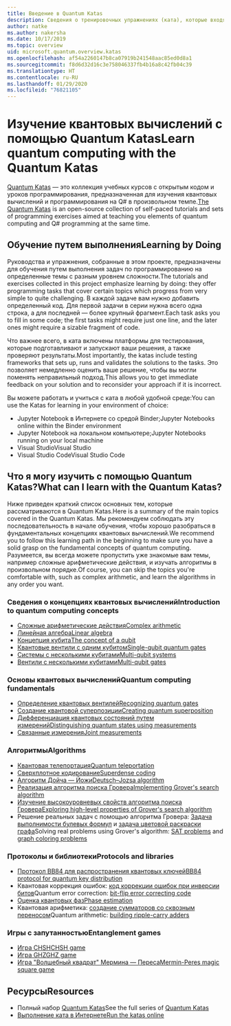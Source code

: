 ```yaml
---
title: Введение в Quantum Katas
description: Сведения о тренировочных упражнениях (ката), которые входят в пакет средств разработки Microsoft Quantum
author: natke
ms.author: nakersha
ms.date: 10/17/2019
ms.topic: overview
uid: microsoft.quantum.overview.katas
ms.openlocfilehash: af54a2260147b8ca07919b241548aac85ed0d8a1
ms.sourcegitcommit: f8d6d32d16c3e758046337fb4b16a8c42fb04c39
ms.translationtype: HT
ms.contentlocale: ru-RU
ms.lasthandoff: 01/29/2020
ms.locfileid: "76821105"
---
```

# <a name="learn-quantum-computing-with-the-quantum-katas"></a><span data-ttu-id="d2e31-103">Изучение квантовых вычислений с помощью Quantum Katas</span><span class="sxs-lookup"><span data-stu-id="d2e31-103">Learn quantum computing with the Quantum Katas</span></span>

<span data-ttu-id="d2e31-104">[Quantum Katas](https://github.com/Microsoft/QuantumKatas/) — это коллекция учебных курсов с открытым кодом и уроков программирования, предназначенная для изучения квантовых вычислений и программирования на Q# в произвольном темпе.</span><span class="sxs-lookup"><span data-stu-id="d2e31-104">[The Quantum Katas](https://github.com/Microsoft/QuantumKatas/) is an open-source collection of self-paced tutorials and sets of programming exercises aimed at teaching you elements of quantum computing and Q# programming at the same time.</span></span>

## <a name="learning-by-doing"></a><span data-ttu-id="d2e31-105">Обучение путем выполнения</span><span class="sxs-lookup"><span data-stu-id="d2e31-105">Learning by Doing</span></span>

<span data-ttu-id="d2e31-106">Руководства и упражнения, собранные в этом проекте, предназначены для обучения путем выполнения задач по программированию на определенные темы с разным уровнем сложности.</span><span class="sxs-lookup"><span data-stu-id="d2e31-106">The tutorials and exercises collected in this project emphasize learning by doing: they offer programming tasks that cover certain topics which progress from very simple to quite challenging.</span></span> <span data-ttu-id="d2e31-107">В каждой задаче вам нужно добавить определенный код. Для первой задачи в серии нужна всего одна строка, а для последней — более крупный фрагмент.</span><span class="sxs-lookup"><span data-stu-id="d2e31-107">Each task asks you to fill in some code; the first tasks might require just one line, and the later ones might require a sizable fragment of code.</span></span>

<span data-ttu-id="d2e31-108">Что важнее всего, в ката включены платформы для тестирования, которые подготавливают и запускают ваши решения, а также проверяют результаты.</span><span class="sxs-lookup"><span data-stu-id="d2e31-108">Most importantly, the katas include testing frameworks that sets up, runs and validates the solutions to the tasks.</span></span> <span data-ttu-id="d2e31-109">Это позволяет немедленно оценить ваше решение, чтобы вы могли поменять неправильный подход.</span><span class="sxs-lookup"><span data-stu-id="d2e31-109">This allows you to get immediate feedback on your solution and to reconsider your approach if it is incorrect.</span></span>

<span data-ttu-id="d2e31-110">Вы можете работать и учиться с ката в любой удобной среде:</span><span class="sxs-lookup"><span data-stu-id="d2e31-110">You can use the Katas for learning in your environment of choice:</span></span>

* <span data-ttu-id="d2e31-111">Jupyter Notebook в Интернете со средой Binder;</span><span class="sxs-lookup"><span data-stu-id="d2e31-111">Jupyter Notebooks online within the Binder environment</span></span>
* <span data-ttu-id="d2e31-112">Jupyter Notebook на локальном компьютере;</span><span class="sxs-lookup"><span data-stu-id="d2e31-112">Jupyter Notebooks running on your local machine</span></span>
* <span data-ttu-id="d2e31-113">Visual Studio</span><span class="sxs-lookup"><span data-stu-id="d2e31-113">Visual Studio</span></span>
* <span data-ttu-id="d2e31-114">Visual Studio Code</span><span class="sxs-lookup"><span data-stu-id="d2e31-114">Visual Studio Code</span></span>

## <a name="what-can-i-learn-with-the-quantum-katas"></a><span data-ttu-id="d2e31-115">Что я могу изучить с помощью Quantum Katas?</span><span class="sxs-lookup"><span data-stu-id="d2e31-115">What can I learn with the Quantum Katas?</span></span>

<span data-ttu-id="d2e31-116">Ниже приведен краткий список основных тем, которые рассматриваются в Quantum Katas.</span><span class="sxs-lookup"><span data-stu-id="d2e31-116">Here is a summary of the main topics covered in the Quantum Katas.</span></span> <span data-ttu-id="d2e31-117">Мы рекомендуем соблюдать эту последовательность в начале обучения, чтобы хорошо разобраться в фундаментальных концепциях квантовых вычислений.</span><span class="sxs-lookup"><span data-stu-id="d2e31-117">We recommend you to follow this learning path in the beginning to make sure you have a solid grasp on the fundamental concepts of quantum computing.</span></span> <span data-ttu-id="d2e31-118">Разумеется, вы всегда можете пропустить уже знакомые вам темы, например сложные арифметические действия, и изучать алгоритмы в произвольном порядке.</span><span class="sxs-lookup"><span data-stu-id="d2e31-118">Of course, you can skip the topics you're comfortable with, such as complex arithmetic, and learn the algorithms in any order you want.</span></span>

### <a name="introduction-to-quantum-computing-concepts"></a><span data-ttu-id="d2e31-119">Сведения о концепциях квантовых вычислений</span><span class="sxs-lookup"><span data-stu-id="d2e31-119">Introduction to quantum computing concepts</span></span>

* [<span data-ttu-id="d2e31-120">Сложные арифметические действия</span><span class="sxs-lookup"><span data-stu-id="d2e31-120">Complex arithmetic</span></span>](https://github.com/microsoft/QuantumKatas/tree/master/tutorials/ComplexArithmetic)
* [<span data-ttu-id="d2e31-121">Линейная алгебра</span><span class="sxs-lookup"><span data-stu-id="d2e31-121">Linear algebra</span></span>](https://github.com/microsoft/QuantumKatas/tree/master/tutorials/LinearAlgebra)
* [<span data-ttu-id="d2e31-122">Концепция кубита</span><span class="sxs-lookup"><span data-stu-id="d2e31-122">The concept of a qubit</span></span>](https://github.com/microsoft/QuantumKatas/tree/master/tutorials/Qubit)
* [<span data-ttu-id="d2e31-123">Квантовые вентили с одним кубитом</span><span class="sxs-lookup"><span data-stu-id="d2e31-123">Single-qubit quantum gates</span></span>](https://github.com/microsoft/QuantumKatas/tree/master/tutorials/SingleQubitGates)
* [<span data-ttu-id="d2e31-124">Системы с несколькими кубитами</span><span class="sxs-lookup"><span data-stu-id="d2e31-124">Multi-qubit systems</span></span>](https://github.com/microsoft/QuantumKatas/tree/master/tutorials/MultiQubitSystems)
* [<span data-ttu-id="d2e31-125">Вентили с несколькими кубитами</span><span class="sxs-lookup"><span data-stu-id="d2e31-125">Multi-qubit gates</span></span>](https://github.com/microsoft/QuantumKatas/tree/master/tutorials/MultiQubitGates)

### <a name="quantum-computing-fundamentals"></a><span data-ttu-id="d2e31-126">Основы квантовых вычислений</span><span class="sxs-lookup"><span data-stu-id="d2e31-126">Quantum computing fundamentals</span></span>

* [<span data-ttu-id="d2e31-127">Определение квантовых вентилей</span><span class="sxs-lookup"><span data-stu-id="d2e31-127">Recognizing quantum gates</span></span>](https://github.com/microsoft/QuantumKatas/tree/master/BasicGates)
* [<span data-ttu-id="d2e31-128">Создание квантовой суперпозиции</span><span class="sxs-lookup"><span data-stu-id="d2e31-128">Creating quantum superposition</span></span>](https://github.com/microsoft/QuantumKatas/tree/master/Superposition)
* [<span data-ttu-id="d2e31-129">Дифференциация квантовых состояний путем измерений</span><span class="sxs-lookup"><span data-stu-id="d2e31-129">Distinguishing quantum states using measurements</span></span>](https://github.com/microsoft/QuantumKatas/tree/master/Measurements)
* [<span data-ttu-id="d2e31-130">Связанные измерения</span><span class="sxs-lookup"><span data-stu-id="d2e31-130">Joint measurements</span></span>](https://github.com/microsoft/QuantumKatas/tree/master/JointMeasurements)

### <a name="algorithms"></a><span data-ttu-id="d2e31-131">Алгоритмы</span><span class="sxs-lookup"><span data-stu-id="d2e31-131">Algorithms</span></span>

* [<span data-ttu-id="d2e31-132">Квантовая телепортация</span><span class="sxs-lookup"><span data-stu-id="d2e31-132">Quantum teleportation</span></span>](https://github.com/microsoft/QuantumKatas/tree/master/Teleportation)
* [<span data-ttu-id="d2e31-133">Сверхплотное кодирование</span><span class="sxs-lookup"><span data-stu-id="d2e31-133">Superdense coding</span></span>](https://github.com/microsoft/QuantumKatas/tree/master/SuperdenseCoding)
* [<span data-ttu-id="d2e31-134">Алгоритм Дойча — Йожи</span><span class="sxs-lookup"><span data-stu-id="d2e31-134">Deutsch–Jozsa algorithm</span></span>](https://github.com/microsoft/QuantumKatas/tree/master/tutorials/ExploringDeutschJozsaAlgorithm)
* [<span data-ttu-id="d2e31-135">Реализация алгоритма поиска Гровера</span><span class="sxs-lookup"><span data-stu-id="d2e31-135">Implementing Grover's search algorithm</span></span>](https://github.com/microsoft/QuantumKatas/tree/master/GroversAlgorithm)
* [<span data-ttu-id="d2e31-136">Изучение высокоуровневых свойств алгоритма поиска Гровера</span><span class="sxs-lookup"><span data-stu-id="d2e31-136">Exploring high-level properties of Grover's search algorithm</span></span>](https://github.com/microsoft/QuantumKatas/tree/master/tutorials/ExploringGroversAlgorithm)
* <span data-ttu-id="d2e31-137">Решение реальных задач с помощью алгоритма Гровера: [Задача выполнимости булевых формул](https://github.com/microsoft/QuantumKatas/tree/master/SolveSATWithGrover) и [задача цветовой раскраски графа](https://github.com/microsoft/QuantumKatas/tree/master/GraphColoring)</span><span class="sxs-lookup"><span data-stu-id="d2e31-137">Solving real problems using Grover's algorithm: [SAT problems](https://github.com/microsoft/QuantumKatas/tree/master/SolveSATWithGrover) and [graph coloring problems](https://github.com/microsoft/QuantumKatas/tree/master/GraphColoring)</span></span>

### <a name="protocols-and-libraries"></a><span data-ttu-id="d2e31-138">Протоколы и библиотеки</span><span class="sxs-lookup"><span data-stu-id="d2e31-138">Protocols and libraries</span></span>

* [<span data-ttu-id="d2e31-139">Протокол BB84 для распространения квантовых ключей</span><span class="sxs-lookup"><span data-stu-id="d2e31-139">BB84 protocol for quantum key distribution</span></span>](https://github.com/microsoft/QuantumKatas/tree/master/KeyDistribution_BB84)
* <span data-ttu-id="d2e31-140">Квантовая коррекция ошибок: [код коррекции ошибок при инверсии битов](https://github.com/microsoft/QuantumKatas/tree/master/QEC_BitFlipCode)</span><span class="sxs-lookup"><span data-stu-id="d2e31-140">Quantum error correction: [bit-flip error correcting code](https://github.com/microsoft/QuantumKatas/tree/master/QEC_BitFlipCode)</span></span>
* [<span data-ttu-id="d2e31-141">Оценка квантовых фаз</span><span class="sxs-lookup"><span data-stu-id="d2e31-141">Phase estimation</span></span>](https://github.com/microsoft/QuantumKatas/blob/master/PhaseEstimation)
* <span data-ttu-id="d2e31-142">Квантовая арифметика: [создание сумматоров со сквозным переносом](https://github.com/microsoft/QuantumKatas/blob/master/RippleCarryAdder)</span><span class="sxs-lookup"><span data-stu-id="d2e31-142">Quantum arithmetic: [building ripple-carry adders](https://github.com/microsoft/QuantumKatas/blob/master/RippleCarryAdder)</span></span>

### <a name="entanglement-games"></a><span data-ttu-id="d2e31-143">Игры с запутанностью</span><span class="sxs-lookup"><span data-stu-id="d2e31-143">Entanglement games</span></span>

* [<span data-ttu-id="d2e31-144">Игра CHSH</span><span class="sxs-lookup"><span data-stu-id="d2e31-144">CHSH game</span></span>](https://github.com/microsoft/QuantumKatas/tree/master/CHSHGame)
* [<span data-ttu-id="d2e31-145">Игра GHZ</span><span class="sxs-lookup"><span data-stu-id="d2e31-145">GHZ game</span></span>](https://github.com/microsoft/QuantumKatas/tree/master/GHZGame)
* [<span data-ttu-id="d2e31-146">Игра "Волшебный квадрат" Мермина — Переса</span><span class="sxs-lookup"><span data-stu-id="d2e31-146">Mermin-Peres magic square game</span></span>](https://github.com/microsoft/QuantumKatas/tree/master/MagicSquareGame)

## <a name="resources"></a><span data-ttu-id="d2e31-147">Ресурсы</span><span class="sxs-lookup"><span data-stu-id="d2e31-147">Resources</span></span>

* <span data-ttu-id="d2e31-148">Полный набор [Quantum Katas](https://github.com/microsoft/QuantumKatas)</span><span class="sxs-lookup"><span data-stu-id="d2e31-148">See the full series of [Quantum Katas](https://github.com/microsoft/QuantumKatas)</span></span>
* [<span data-ttu-id="d2e31-149">Выполнение ката в Интернете</span><span class="sxs-lookup"><span data-stu-id="d2e31-149">Run the katas online</span></span>](https://aka.ms/try-quantum-katas)
